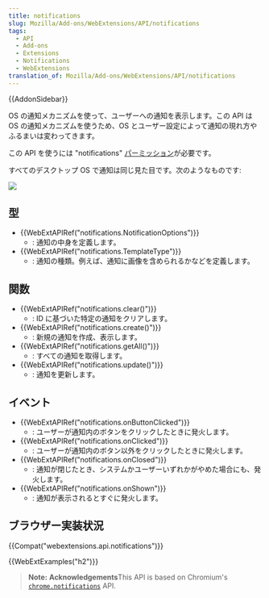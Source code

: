 ```yaml
---
title: notifications
slug: Mozilla/Add-ons/WebExtensions/API/notifications
tags:
  - API
  - Add-ons
  - Extensions
  - Notifications
  - WebExtensions
translation_of: Mozilla/Add-ons/WebExtensions/API/notifications
---
```

{{AddonSidebar}}

OS の通知メカニズムを使って、ユーザーへの通知を表示します。この API は OS の通知メカニズムを使うため、OS とユーザー設定によって通知の現れ方やふるまいは変わってきます。

この API を使うには "notifications" [パーミッション](/ja/docs/Mozilla/Add-ons/WebExtensions/manifest.json/permissions)が必要です。

すべてのデスクトップ OS で通知は同じ見た目です。次のようなものです:

![](https://mdn.mozillademos.org/files/16856/notification.png)

## 型

- {{WebExtAPIRef("notifications.NotificationOptions")}}
  - : 通知の中身を定義します。
- {{WebExtAPIRef("notifications.TemplateType")}}
  - : 通知の種類。例えば、通知に画像を含められるかなどを定義します。

## 関数

- {{WebExtAPIRef("notifications.clear()")}}
  - : ID に基づいた特定の通知をクリアします。
- {{WebExtAPIRef("notifications.create()")}}
  - : 新規の通知を作成、表示します。
- {{WebExtAPIRef("notifications.getAll()")}}
  - : すべての通知を取得します。
- {{WebExtAPIRef("notifications.update()")}}
  - : 通知を更新します。

## イベント

- {{WebExtAPIRef("notifications.onButtonClicked")}}
  - : ユーザーが通知内のボタンをクリックしたときに発火します。
- {{WebExtAPIRef("notifications.onClicked")}}
  - : ユーザーが通知内のボタン以外をクリックしたときに発火します。
- {{WebExtAPIRef("notifications.onClosed")}}
  - : 通知が閉じたとき、システムかユーザーいずれかがやめた場合にも、発火します。
- {{WebExtAPIRef("notifications.onShown")}}
  - : 通知が表示されるとすぐに発火します。

## ブラウザー実装状況

{{Compat("webextensions.api.notifications")}}

{{WebExtExamples("h2")}}

> **Note:** **Acknowledgements**This API is based on Chromium's [`chrome.notifications`](https://developer.chrome.com/extensions/notifications) API.
